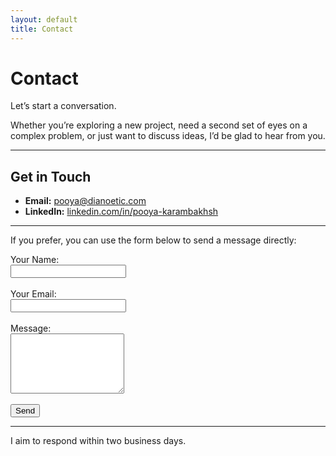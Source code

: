 ```yaml
---
layout: default
title: Contact
---
```


# Contact

Let’s start a conversation.

Whether you’re exploring a new project, need a second set of eyes on a complex problem, or just want to discuss ideas, I’d be glad to hear from you.

---

## Get in Touch
- **Email:** [pooya@dianoetic.com](mailto:pooya@dianoetic.com)  
- **LinkedIn:** [linkedin.com/in/pooya-karambakhsh](https://www.linkedin.com/in/pooya-karambakhsh/)

---

If you prefer, you can use the form below to send a message directly:

<form action="https://formspree.io/f/your-form-id" method="POST">
  <label>
    Your Name:<br>
    <input type="text" name="name" required>
  </label><br><br>
  <label>
    Your Email:<br>
    <input type="email" name="_replyto" required>
  </label><br><br>
  <label>
    Message:<br>
    <textarea name="message" rows="6" required></textarea>
  </label><br><br>
  <button type="submit">Send</button>
</form>

---

I aim to respond within two business days.